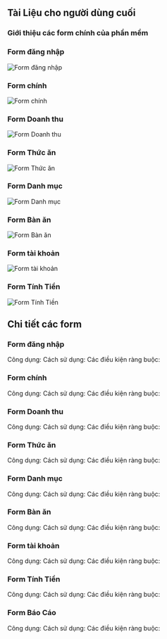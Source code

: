 ## Tài Liệu cho người dùng cuối

### Giới thiệu các form chính của phần mềm
### Form đăng nhập
![Form đăng nhập ](https://github.com/TeamworkTCU/4305-FOSSD-Project/blob/Phuc/1.PNG)
### Form chính 
![Form chính ](https://github.com/TeamworkTCU/4305-FOSSD-Project/blob/Phuc/2.PNG)

### Form Doanh thu 
![Form Doanh thu ](https://github.com/TeamworkTCU/4305-FOSSD-Project/blob/Phuc/3.PNG)

### Form Thức ăn 
![Form Thức ăn ](https://github.com/TeamworkTCU/4305-FOSSD-Project/blob/Phuc/4.PNG)

### Form Danh mục 
![Form Danh mục ](https://github.com/TeamworkTCU/4305-FOSSD-Project/blob/Phuc/5.PNG)

### Form Bàn ăn 
![Form Bàn ăn ](https://github.com/TeamworkTCU/4305-FOSSD-Project/blob/Phuc/6.PNG)

### Form tài khoản 
![Form tài khoản ](https://github.com/TeamworkTCU/4305-FOSSD-Project/blob/Phuc/7.PNG)

### Form Tính Tiền 
![Form Tính Tiền ](https://github.com/TeamworkTCU/4305-FOSSD-Project/blob/Phuc/8.PNG)

## Chi tiết các form
### Form đăng nhập
Công dụng: 
Cách sử dụng:
Các điều kiện ràng buộc: 
### Form chính 
Công dụng: 
Cách sử dụng:
Các điều kiện ràng buộc: 
### Form Doanh thu 

Công dụng: 
Cách sử dụng:
Các điều kiện ràng buộc: 
### Form Thức ăn 

Công dụng: 
Cách sử dụng:
Các điều kiện ràng buộc: 
### Form Danh mục 

Công dụng: 
Cách sử dụng:
Các điều kiện ràng buộc: 
### Form Bàn ăn 

Công dụng: 
Cách sử dụng:
Các điều kiện ràng buộc: 
### Form tài khoản 

Công dụng: 
Cách sử dụng:
Các điều kiện ràng buộc: 
### Form Tính Tiền 

Công dụng: 
Cách sử dụng:
Các điều kiện ràng buộc: 
### Form Báo Cáo

Công dụng: 
Cách sử dụng:
Các điều kiện ràng buộc: 

